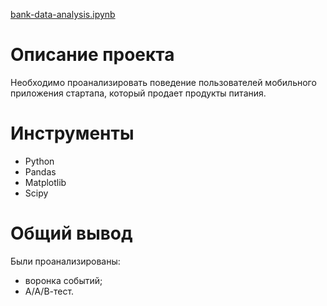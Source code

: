 [bank-data-analysis.ipynb](https://github.com/thmndswpr/data-analyst-projects/blob/main/bank-data/bank_data_analysis.ipynb)
# Описание проекта
Необходимо проанализировать поведение пользователей мобильного приложения стартапа, который продает продукты питания.

#  Инструменты
* Python
* Pandas
* Matplotlib
* Scipy

# Общий вывод
Были проанализированы:
* воронка событий;
* А/А/В-тест.
